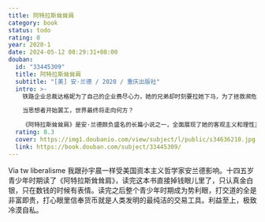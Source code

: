 ```yaml
---
title: 阿特拉斯耸耸肩
category: book
status: todo
rating: 0
year: 2020-1
date: 2024-05-12 08:29:31+08:00
douban:
  id: "33445309"
  title: 阿特拉斯耸耸肩
  subtitle: "[美] 安·兰德 / 2020 / 重庆出版社"
  intro: >-
    铁路企业总裁达格妮为了自己的企业费尽心力，她的兄弟却时刻要拉她下马，为了拯救濒危的公司，她和发明家里尔登联手，试图维护正常的商业运转，但社会资源的日益短缺、具有创造能力的人不断失踪，让他们处处受制。她与平庸的大众、总想依靠别人的懒人、处心积虑要阻挠他们的敌人正面交锋……眼睁睁看着梦想化为不可能，她说不清为什么孤独，唯一能够表达出来的是：这不是我所期望的世界。一次偶然的飞机事故，她闯入了另一个亚特兰蒂斯，看到了那些本以为已经消失的各行各业的创造者，还有一切危机的策划者——约翰·高尔特，但他们声称：绝不回到现实的世界！

    当思想者开始罢工，世界最终将走向何方？

    《阿特拉斯耸耸肩》是安·兰德颇负盛名的长篇小说之一，全面展现了她的客观主义和理性主义思想。它以虚构的美国社会为背景，展现了如果每一行业具有创造力的人都停止工作、消失不见，世界将呈现怎样的图景，塑造了意志坚定、为理想而战的社会精英形象。本书首版于1957年，自出版后一直畅销不衰。
  rating: 8.3
  cover: https://img1.doubanio.com/view/subject/l/public/s34636210.jpg
  link: https://book.douban.com/subject/33445309/
---
```


Via tw liberalisme 我跟孙宇晨一样受美国资本主义哲学家安兰德影响。十四五岁青少年时期读了《阿特拉斯耸耸肩》，读完这本书直接掉钱眼儿里了，只认真金白银，只在数钱的时候有表情。读完之后整个青少年时期成为势利眼，打交道的全是非富即贵，打心眼里信奉货币就是人类发明的最纯洁的交易工具。利益至上，极致冷漠自私。
